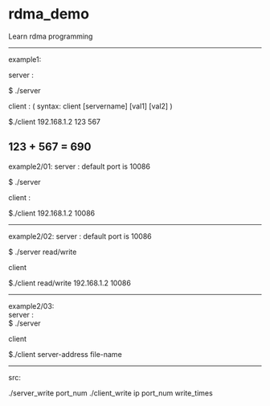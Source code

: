 # rdma_demo
Learn rdma programming

---
example1:

server :

$ ./server

client : ( syntax:  client [servername] [val1] [val2] )

$./client  192.168.1.2  123 567

123 + 567 = 690
---

example2/01:
server : default port is 10086

$ ./server

client :

$./client  192.168.1.2  10086

---
example2/02:
server : default port is 10086

$ ./server read/write

client

$./client read/write 192.168.1.2  10086

---
example2/03:  
server :   
$ ./server

client

$./client server-address file-name

---

src:

./server_write port_num
./client_write ip port_num write_times

